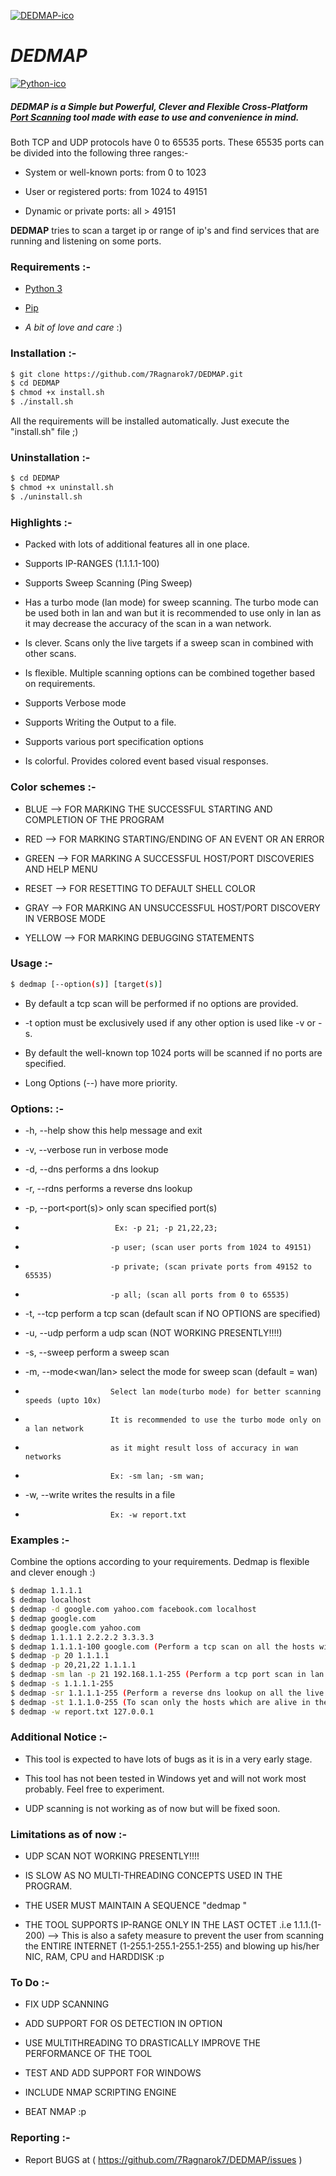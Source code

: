 [![DEDMAP-ico](https://github.com/7Ragnarok7/DEDMAP/blob/master/image-src/Screenshot%20from%202020-07-24%2021-45-44.png?raw=true)][page]
# *DEDMAP*
[![Python-ico](https://github.com/7Ragnarok7/DEDMAP/blob/master/image-src/python-logo.png?raw=true)][py]  

##### DEDMAP is a ***Simple*** but ***Powerful***, ***Clever*** and ***Flexible*** Cross-Platform [Port Scanning][ps] tool made with ease to use and convenience in mind. 

Both TCP and UDP protocols have 0 to 65535 ports. These 65535 ports can be divided into the following three ranges:-
 - System or well-known ports: from 0 to 1023
 
 - User or registered ports: from 1024 to 49151
 
 - Dynamic or private ports: all > 49151 

**DEDMAP** tries to scan a target ip or range of ip's and find services that are running and listening on some ports.

### Requirements :-  
 - [Python 3][py]

 - [Pip][pp]

 - *A bit of love and care* :)
 
### Installation :-
```sh
$ git clone https://github.com/7Ragnarok7/DEDMAP.git
$ cd DEDMAP
$ chmod +x install.sh
$ ./install.sh
```
All the requirements will be installed automatically.
Just execute the "install.sh" file ;)

### Uninstallation :-
```sh
$ cd DEDMAP
$ chmod +x uninstall.sh
$ ./uninstall.sh
```
### Highlights :-
 - Packed with lots of additional features all in one place.

 - Supports IP-RANGES (1.1.1.1-100)

 - Supports Sweep Scanning (Ping Sweep)

 - Has a turbo mode (lan mode) for sweep scanning. The turbo mode can be used both in lan and wan but it is recommended to use only in lan as it may decrease the accuracy of the scan in a wan network. 

 - Is clever. Scans only the live targets if a sweep scan in combined with other scans.

 - Is flexible. Multiple scanning options can be combined together based on requirements.

 - Supports Verbose mode

 - Supports Writing the Output to a file.

 - Supports various port specification options

 - Is colorful. Provides colored event based visual responses.

### Color schemes :-
 - BLUE	  -->  FOR MARKING THE SUCCESSFUL STARTING AND COMPLETION OF THE PROGRAM
 
 - RED    -->  FOR MARKING STARTING/ENDING OF AN EVENT OR AN ERROR
 
 - GREEN  -->  FOR MARKING A SUCCESSFUL HOST/PORT DISCOVERIES AND HELP MENU

 - RESET  -->  FOR RESETTING TO DEFAULT SHELL COLOR

 - GRAY   -->  FOR MARKING AN UNSUCCESSFUL HOST/PORT DISCOVERY IN VERBOSE MODE

 - YELLOW -->  FOR MARKING DEBUGGING STATEMENTS

### Usage :-
```sh
$ dedmap [--option(s)] [target(s)]
```
 - By default a tcp scan will be performed if no options are provided.

 - -t option must be exclusively used if any other option is used like -v or -s.

 - By default the well-known top 1024 ports will be scanned if no ports are specified.

 - Long Options (--<options>) have more priority.

### Options: :-
 - -h, --help              show this help message and exit

 - -v, --verbose           run in verbose mode

 - -d, --dns               performs a dns lookup

 - -r, --rdns		   performs a reverse dns lookup

 - -p, --port<port(s)>     only scan specified port(s)
 -                         Ex: -p 21; -p 21,22,23;
 -                        -p user; (scan user ports from 1024 to 49151)
 -                        -p private; (scan private ports from 49152 to 65535)
 -                        -p all; (scan all ports from 0 to 65535)
 
 - -t, --tcp              perform a tcp scan (default scan if NO OPTIONS are specified)

 - -u, --udp              perform a udp scan (NOT WORKING PRESENTLY!!!!)

 - -s, --sweep            perform a sweep scan

 - -m, --mode<wan/lan>    select the mode for sweep scan (default = wan)
 -                        Select lan mode(turbo mode) for better scanning speeds (upto 10x)
 -                        It is recommended to use the turbo mode only on a lan network
 -                        as it might result loss of accuracy in wan networks
 -                        Ex: -sm lan; -sm wan;

 - -w, --write<filename>  writes the results in a file
 -                        Ex: -w report.txt

### Examples :-
Combine the options according to your requirements. Dedmap is flexible and clever enough :)
```sh
$ dedmap 1.1.1.1
$ dedmap localhost
$ dedmap -d google.com yahoo.com facebook.com localhost
$ dedmap google.com
$ dedmap google.com yahoo.com
$ dedmap 1.1.1.1 2.2.2.2 3.3.3.3
$ dedmap 1.1.1.1-100 google.com (Perform a tcp scan on all the hosts without pinging to bypass firewall icmp block)
$ dedmap -p 20 1.1.1.1
$ dedmap -p 20,21,22 1.1.1.1
$ dedmap -sm lan -p 21 192.168.1.1-255 (Perform a tcp port scan in lan mode on all the live hosts)
$ dedmap -s 1.1.1.1-255
$ dedmap -sr 1.1.1.1-255 (Perform a reverse dns lookup on all the live targets in the network)
$ dedmap -st 1.1.1.0-255 (To scan only the hosts which are alive in the network)
$ dedmap -w report.txt 127.0.0.1
```
### Additional Notice :-
 - This tool is expected to have lots of bugs as it is in a very early stage.

 - This tool has not been tested in Windows yet and will not work most probably. Feel free to experiment.

 - UDP scanning is not working as of now but will be fixed soon.

### Limitations as of now :-

 - UDP SCAN NOT WORKING PRESENTLY!!!!

 - IS SLOW AS NO MULTI-THREADING CONCEPTS USED IN THE PROGRAM.

 - THE USER MUST MAINTAIN A SEQUENCE "dedmap <options> <target>"

 - THE TOOL SUPPORTS IP-RANGE ONLY IN THE LAST OCTET .i.e 1.1.1.(1-200)  --> This is also a safety measure to prevent the user from scanning the ENTIRE INTERNET (1-255.1-255.1-255.1-255) and blowing up his/her NIC, RAM, CPU and HARDDISK :p

### To Do :-
 - FIX UDP SCANNING

 - ADD SUPPORT FOR OS DETECTION IN OPTION

 - USE MULTITHREADING TO DRASTICALLY IMPROVE THE PERFORMANCE OF THE TOOL

 - TEST AND ADD SUPPORT FOR WINDOWS

 - INCLUDE NMAP SCRIPTING ENGINE

 - BEAT NMAP :p

### Reporting :-
 - Report BUGS at ( https://github.com/7Ragnarok7/DEDMAP/issues )

[//]: # "References below :-"

[ps]:<https://www.techopedia.com/definition/4059/port-scanning>
[py]:<https://www.python.org>
[pp]:<https://pip.pypa.io/en/stable/installing>
[page]:<https://7ragnarok7.github.io/DEDMAP>




